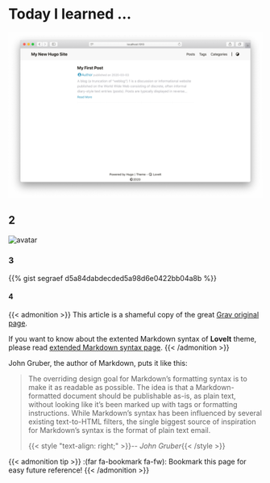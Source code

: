 # Today I learned ...


![Basic configuration preview](basic-configuration-preview.png "Basic configuration preview")

## 2
![avatar](avatar.png "Avatar")

### 3

{{% gist segraef d5a84dabdecded5a98d6e0422bb04a8b %}}

#### 4

{{< admonition >}}
This article is a shameful copy of the great [Grav original page](http://learn.getgrav.org/content/markdown).

If you want to know about the extented Markdown syntax of **LoveIt** theme, please read [extended Markdown syntax page](../theme-documentation-content#extended-markdown-syntax).
{{< /admonition >}}

John Gruber, the author of Markdown, puts it like this:

> The overriding design goal for Markdown’s formatting syntax is to make it as readable as possible.
> The idea is that a Markdown-formatted document should be publishable as-is, as plain text,
> without looking like it’s been marked up with tags or formatting instructions.
> While Markdown’s syntax has been influenced by several existing text-to-HTML filters,
> the single biggest source of inspiration for Markdown’s syntax is the format of plain text email.
>
> {{< style "text-align: right;" >}}-- _John Gruber_{{< /style >}}

{{< admonition tip >}}
:(far fa-bookmark fa-fw): Bookmark this page for easy future reference!
{{< /admonition >}}

